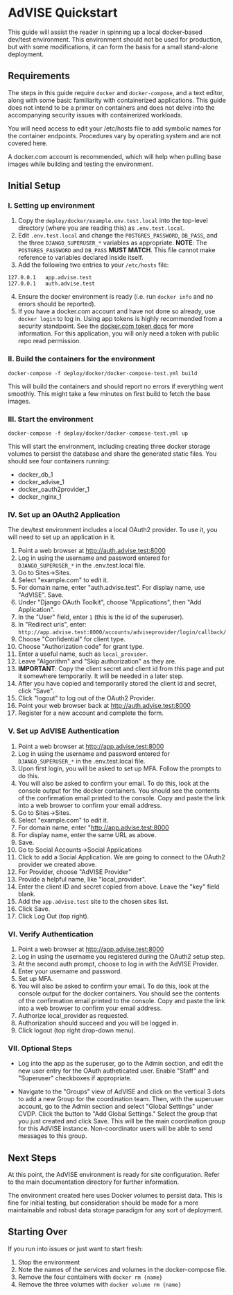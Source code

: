 # AdVISE Quickstart
This guide will assist the reader in spinning up a local docker-based 
dev/test environment. This environment should not be used for production,
but with some modifications, it can form the basis for a small 
stand-alone deployment. 

## Requirements
The steps in this guide require `docker` and `docker-compose`, and a text
editor, along with some basic familiarity with containerized applications. 
This guide does not intend to be a primer on containers and does not delve 
into the accompanying security issues with containerized workloads. 

You will need access to edit your /etc/hosts file to add symbolic names
for the container endpoints. Procedures vary by operating system and are
not covered here.

A docker.com account is recommended, which will help when pulling base
images while building and testing the environment. 


## Initial Setup
### I. Setting up environment
1. Copy the `deploy/docker/example.env.test.local` into the top-level
directory (where you are reading this) as `.env.test.local`. 
2. Edit `.env.test.local` and change the `POSTGRES_PASSWORD`, `DB_PASS`,
and the three `DJANGO_SUPERUSER_*` variables as appropriate. **NOTE**: 
The `POSTGRES_PASSWORD` and `DB_PASS` __MUST MATCH__.  This file cannot
make reference to variables declared inside itself.
3. Add the following two entries to your `/etc/hosts` file:
```
127.0.0.1   app.advise.test
127.0.0.1   auth.advise.test
```
4. Ensure the docker environment is ready (i.e. run `docker info` and no
errors should be reported).
5. If you have a docker.com account and have not done so already, use
`docker login` to log in. Using app tokens is highly recommended from a
security standpoint. See the 
[docker.com token docs](https://docs.docker.com/docker-hub/access-tokens/)
for more information. For this application, you will only need a token
with public repo read permission.

### II. Build the containers for the environment
`docker-compose -f deploy/docker/docker-compose-test.yml build`

This will build the containers and should report no errors if everything
went smoothly. This might take a few minutes on first build to fetch the
base images.

### III. Start the environment
`docker-compose -f deploy/docker/docker-compose-test.yml up`

This will start the environment, including creating three docker storage
volumes to persist the database and share the generated static files.
You should see four containers running: 
- docker_db_1
- docker_advise_1
- docker_oauth2provider_1
- docker_nginx_1

### IV. Set up an OAuth2 Application
The dev/test environment includes a local OAuth2 provider. To use it, 
you will need to set up an application in it.
1. Point a web browser at http://auth.advise.test:8000
2. Log in using the username and password entered for `DJANGO_SUPERUSER_*`
in the .env.test.local file.
4. Go to Sites->Sites.
5. Select "example.com" to edit it.
6. For domain name, enter "auth.advise.test". For display name, use "AdVISE". Save.
7. Under "Django OAuth Toolkit", choose "Applications", then "Add Application".
8. In the "User" field, enter `1` (this is the id of the superuser).
9. In "Redirect uris", enter: `http://app.advise.test:8000/accounts/adviseprovider/login/callback/`
10. Choose "Confidential" for client type.
11. Choose "Authorization code" for grant type.
12. Enter a useful name, such as `local_provider`.
13. Leave "Algorithm" and "Skip authorization" as they are.
14. **IMPORTANT**: Copy the client secret and client id from this page and 
put it somewhere temporarily. It will be needed in a later step. 
15. After you have copied and temporarily stored the client id and secret, 
click "Save". 
16. Click "logout" to log out of the OAuth2 Provider.
17. Point your web browser back at http://auth.advise.test:8000
18. Register for a new account and complete the form.

### V. Set up AdVISE Authentication
1. Point a web browser at http://app.advise.test:8000
2. Log in using the username and password entered for `DJANGO_SUPERUSER_*`
in the .env.test.local file.
3. Upon first login, you will be asked to set up MFA. Follow the prompts to
do this.
4. You will also be asked to confirm your email. To do this, look at the console
output for the docker containers. You should see the contents of the confirmation
email printed to the console. Copy and paste the link into a web browser to 
confirm your email address.
10. Go to Sites->Sites.
11. Select "example.com" to edit it.
12. For domain name, enter "http://app.advise.test:8000
13. For display name, enter the same URL as above.
14. Save.
15. Go to Social Accounts->Social Applications
16. Click to add a Social Application. We are going to connect to the OAuth2 
provider we created above.
17. For Provider, choose "AdVISE Provider"
18. Provide a helpful name, like "local_provider".
19. Enter the client ID and secret copied from above. Leave the "key" field blank.
20. Add the `app.advise.test` site to the chosen sites list. 
21. Click Save.
22. Click Log Out (top right).

### VI. Verify Authentication
1. Point a web browser at http://app.advise.test:8000
2. Log in using the username you registered during the OAuth2 setup step.
3. At the second auth prompt, choose to log in with the AdVISE Provider.
4. Enter your username and password.
5. Set up MFA.
6. You will also be asked to confirm your email. To do this, look at the console
output for the docker containers. You should see the contents of the confirmation
email printed to the console. Copy and paste the link into a web browser to 
confirm your email address.
7. Authorize local_provider as requested.
8. Authorization should succeed and you will be logged in.
9. Click logout (top right drop-down menu). 

### VII. Optional Steps
  * Log into the app as the superuser, go to the Admin section, and edit the
  new user entry for the OAuth autheticated user. Enable "Staff" and "Superuser" 
  checkboxes if appropriate.

  * Navigate to the "Groups" view of AdVISE and click on the vertical 3 dots to
  add a new Group for the coordination team. Then, with the superuser account,
  go to the Admin section and select "Global Settings" under CVDP. Click the button
  to "Add Global Settings."  Select the group that you just created and click Save.
  This will be the main coordination group for this AdVISE instance. Non-coordinator
  users will be able to send messages to this group.

## Next Steps
At this point, the AdVISE environment is ready for site configuration. Refer
to the main documentation directory for further information. 

The environment created here uses Docker volumes to persist data. This is 
fine for initial testing, but consideration should be made for a more 
maintainable and robust data storage paradigm for any sort of deployment.

## Starting Over
If you run into issues or just want to start fresh:
1. Stop the environment
2. Note the names of the services and volumes in the docker-compose file.
2. Remove the four containers with `docker rm {name}`
3. Remove the three volumes with `docker volume rm {name}`